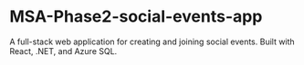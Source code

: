 # MSA-Phase2-social-events-app
A full-stack web application for creating and joining social events. Built with React, .NET, and Azure SQL.
